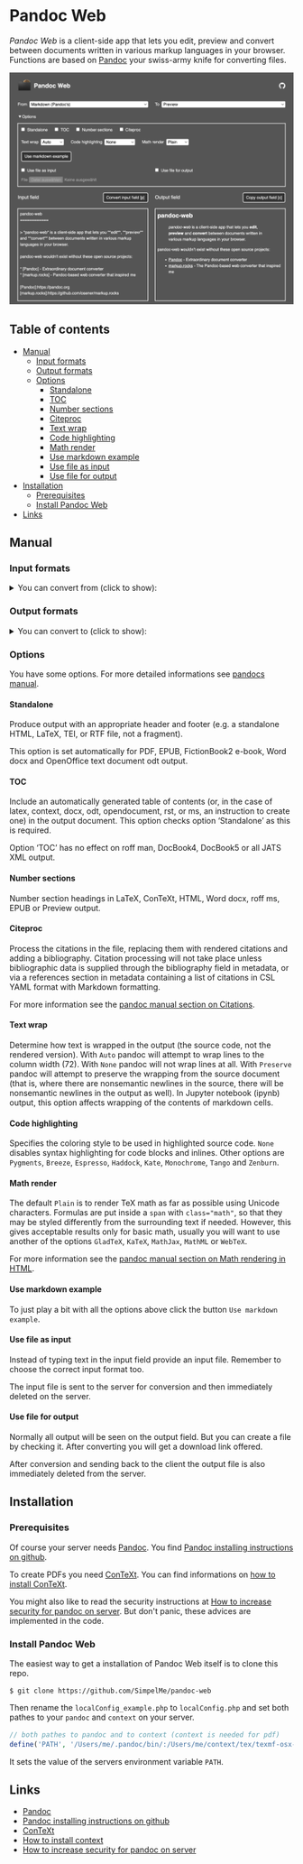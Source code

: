 # Pandoc Web

*Pandoc Web* is a client-side app that lets you edit, preview and
convert between documents written in various markup languages in your
browser. Functions are based on [Pandoc](https://pandoc.org) your
swiss-army knife for converting files.

![Full screenshot of the web page](screenshot.png)

## Table of contents

* [Manual](#manual)
  * [Input formats](#input-formats)
  * [Output formats](#output-formats)
  * [Options](#options)
    * [Standalone](#standalone)
    * [TOC](#toc)
    * [Number sections](#number-sections)
    * [Citeproc](#citeproc)
    * [Text wrap](#text-wrap)
    * [Code highlighting](#code-highlighting)
    * [Math render](#math-render)
    * [Use markdown example](#use-markdown-example)
    * [Use file as input](#use-file-as-input)
    * [Use file for output](#use-file-for-output)
* [Installation](#installation)
  * [Prerequisites](#prerequisites)
  * [Install Pandoc Web](#install-pandoc-web)
* [Links](#links)

## Manual

### Input formats

<details>
<summary>
You can convert from (click to show):
</summary>

- BibLaTeX bibliography
- BibTeX bibliography
- Creole 1.0
- CSL JSON bibliography
- CSV table
- DocBook
- DokuWiki markup
- Emacs Org mode
- EndNote XML bibliography
- EPUB (file input)
- FictionBook2 e-book
- Haddock markup
- HTML
- JATS XML
- Jira/Confluence wiki markup
- JSON version of native AST
- Jupyter notebook
- LaTeX
- Markdown (CommonMark)
- Markdown (CommonMark with extensions)
- Markdown (GitHub-Flavored)
- Markdown (Multi)
- Markdown (original unextended)
- Markdown (Pandoc’s)
- Markdown PHP Extra
- MediaWiki markup
- Muse
- native Haskell
- ODT (file input)
- OPML
- reStructuredText
- Rich Text Format
- RIS bibliography
- roff man
- Textile
- TikiWiki markup
- TSV table
- TWiki markup
- txt2tags
- typst
- Vimwiki
- Word docx (file input)

</details>

### Output formats

<details>
<summary>
You can convert to (click to show):
</summary>

- Preview
- alias for jats_archiving
- AsciiDoc (modern) as interpreted by AsciiDoctor
- AsciiDoc as interpreted by asciidoc-py
- BibLaTeX bibliography
- BibTeX bibliography
- ConTeXt
- CSL JSON bibliography
- DocBook 4
- DocBook 5
- DokuWiki markup
- Emacs Org mode
- EPUB v2
- EPUB v3 book
- FictionBook2 e-book
- GNU Texinfo
- Haddock markup
- HTML
- InDesign ICML
- JATS XML, Archiving and Interchange Tag Set
- JATS XML, Article Authoring Tag Set
- JATS XML, Journal Publishing Tag Set
- Jira/Confluence wiki markup
- JSON version of native AST
- Jupyter notebook
- LaTeX
- Markdown (CommonMark)
- Markdown (CommonMark with extensions)
- Markdown (GitHub-Flavored)
- Markdown (Multi)
- Markdown (original unextended)
- Markdown (Pandoc’s)
- Markdown PHP Extra
- Markua
- MediaWiki markup
- Muse
- native Haskell
- OpenDocument
- OpenOffice text document
- OPML
- PDF
- plain text
- PowerPoint
- reStructuredText
- Rich Text Format
- roff man
- roff ms
- Slide Show - DZSlides HTML5 + JavaScript
- Slide Show - LaTeX beamer
- Slide Show - reveal.js HTML5 + JavaScript
- Slide Show - S5 HTML and JavaScript
- Slide Show - Slideous HTML and JavaScript
- Slide Show - Slidy HTML and JavaScript
- TEI Simple
- Textile
- typst
- Word docx
- XHTML 1.0 Transitional
- XWiki markup
- ZimWiki markup
- zip archive of multiple linked HTML files

</details>

### Options

You have some options. For more detailed informations see [pandocs
manual](https://pandoc.org/MANUAL).

#### Standalone

Produce output with an appropriate header and footer (e.g. a standalone
HTML, LaTeX, TEI, or RTF file, not a fragment).

This option is set automatically for PDF, EPUB, FictionBook2 e-book,
Word docx and OpenOffice text document odt output.

#### TOC

Include an automatically generated table of contents (or, in the case of
latex, context, docx, odt, opendocument, rst, or ms, an instruction to
create one) in the output document. This option checks option
‘Standalone’ as this is required.

Option ‘TOC’ has no effect on roff man, DocBook4, DocBook5 or all JATS
XML output.

#### Number sections

Number section headings in LaTeX, ConTeXt, HTML, Word docx, roff ms,
EPUB or Preview output.

#### Citeproc

Process the citations in the file, replacing them with rendered
citations and adding a bibliography. Citation processing will not take
place unless bibliographic data is supplied through the bibliography
field in metadata, or via a references section in metadata containing a
list of citations in CSL YAML format with Markdown formatting.

For more information see the [pandoc manual section on
Citations](https://pandoc.org/MANUAL#citations).

#### Text wrap

Determine how text is wrapped in the output (the source code, not the
rendered version). With `Auto` pandoc will attempt to wrap lines to the
column width (72). With `None` pandoc will not wrap lines at all. With
`Preserve` pandoc will attempt to preserve the wrapping from the source
document (that is, where there are nonsemantic newlines in the source,
there will be nonsemantic newlines in the output as well). In Jupyter
notebook (ipynb) output, this option affects wrapping of the contents of
markdown cells.

#### Code highlighting

Specifies the coloring style to be used in highlighted source code.
`None` disables syntax highlighting for code blocks and inlines. Other
options are `Pygments`, `Breeze`, `Espresso`, `Haddock`, `Kate`,
`Monochrome`, `Tango` and `Zenburn`.

#### Math render

The default `Plain` is to render TeX math as far as possible using
Unicode characters. Formulas are put inside a `span` with
`class="math"`, so that they may be styled differently from the
surrounding text if needed. However, this gives acceptable results only
for basic math, usually you will want to use another of the options
`GladTeX`, `KaTeX`, `MathJax`, `MathML` or `WebTeX`.

For more information see the [pandoc manual section on Math rendering in
HTML](https://pandoc.org/MANUAL#math-rendering-in-html).

#### Use markdown example

To just play a bit with all the options above click the button
`Use markdown example`.

#### Use file as input

Instead of typing text in the input field provide an input file.
Remember to choose the correct input format too.

The input file is sent to the server for conversion and then immediately
deleted on the server.

#### Use file for output

Normally all output will be seen on the output field. But you can create
a file by checking it. After converting you will get a download link
offered.

After conversion and sending back to the client the output file is also
immediately deleted from the server.

## Installation

### Prerequisites

Of course your server needs [Pandoc](https://pandoc.org). You find
[Pandoc installing instructions on
github](https://github.com/jgm/pandoc/blob/main/INSTALL.md).

To create PDFs you need [ConTeXt](https://wiki.contextgarden.net). You can find informations on [how to
install ConTeXt](https://wiki.contextgarden.net/Installation).

You might also like to read the security instructions at [How to
increase security for pandoc on
server](https://pandoc.org/chunkedhtml-demo/19-a-note-on-security.html).
But don't panic, these advices are implemented in the code.

### Install Pandoc Web

The easiest way to get a installation of Pandoc Web itself is to clone
this repo.

``` shell
$ git clone https://github.com/SimpelMe/pandoc-web
```

Then rename the `localConfig_example.php` to `localConfig.php` and set
both pathes to your `pandoc` and `context` on your server.

``` php
// both pathes to pandoc and to context (context is needed for pdf)
define('PATH', '/Users/me/.pandoc/bin/:/Users/me/context/tex/texmf-osx-arm64/bin/');
```

It sets the value of the servers environment variable `PATH`.

## Links

- [Pandoc](https://pandoc.org)
- [Pandoc installing instructions on
  github](https://github.com/jgm/pandoc/blob/main/INSTALL.md)
- [ConTeXt](https://wiki.contextgarden.net)
- [How to install context](https://wiki.contextgarden.net/Installation)
- [How to increase security for pandoc on
  server](https://pandoc.org/chunkedhtml-demo/19-a-note-on-security.html)
